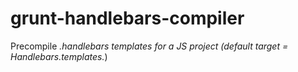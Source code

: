 grunt-handlebars-compiler
=========================

Precompile *.handlebars templates for a JS project (default target = Handlebars.templates.*)